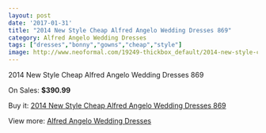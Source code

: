 ```yaml
---
layout: post
date: '2017-01-31'
title: "2014 New Style Cheap Alfred Angelo Wedding Dresses 869"
category: Alfred Angelo Wedding Dresses
tags: ["dresses","bonny","gowns","cheap","style"]
image: http://www.neoformal.com/19249-thickbox_default/2014-new-style-cheap-alfred-angelo-wedding-dresses-869.jpg
---
```

2014 New Style Cheap Alfred Angelo Wedding Dresses 869

On Sales: **$390.99**
<a href="https://www.neoformal.com/en/alfred-angelo-wedding-dresses-2014/6164-2014-new-style-cheap-alfred-angelo-wedding-dresses-869.html"><amp-img layout="responsive" width="600" height="600" src="//www.neoformal.com/19249-thickbox_default/2014-new-style-cheap-alfred-angelo-wedding-dresses-869.jpg" alt="2014 New Style Cheap Alfred Angelo Wedding Dresses 869 0" /></a>
<a href="https://www.neoformal.com/en/alfred-angelo-wedding-dresses-2014/6164-2014-new-style-cheap-alfred-angelo-wedding-dresses-869.html"><amp-img layout="responsive" width="600" height="600" src="//www.neoformal.com/19250-thickbox_default/2014-new-style-cheap-alfred-angelo-wedding-dresses-869.jpg" alt="2014 New Style Cheap Alfred Angelo Wedding Dresses 869 1" /></a>
<a href="https://www.neoformal.com/en/alfred-angelo-wedding-dresses-2014/6164-2014-new-style-cheap-alfred-angelo-wedding-dresses-869.html"><amp-img layout="responsive" width="600" height="600" src="//www.neoformal.com/19251-thickbox_default/2014-new-style-cheap-alfred-angelo-wedding-dresses-869.jpg" alt="2014 New Style Cheap Alfred Angelo Wedding Dresses 869 2" /></a>

Buy it: [2014 New Style Cheap Alfred Angelo Wedding Dresses 869](https://www.neoformal.com/en/alfred-angelo-wedding-dresses-2014/6164-2014-new-style-cheap-alfred-angelo-wedding-dresses-869.html "2014 New Style Cheap Alfred Angelo Wedding Dresses 869")

View more: [Alfred Angelo Wedding Dresses](https://www.neoformal.com/en/80-alfred-angelo-wedding-dresses-2014 "Alfred Angelo Wedding Dresses")